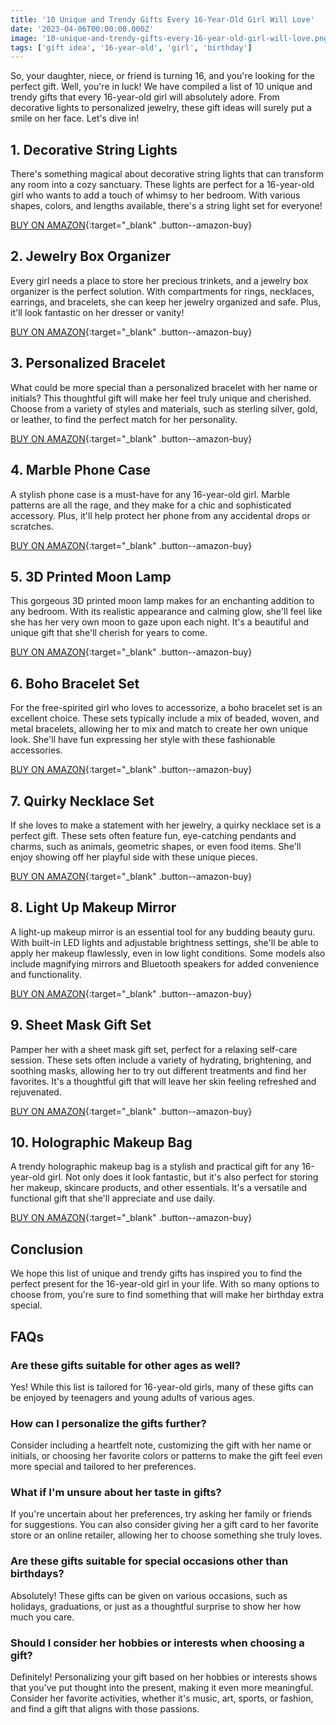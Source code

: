 ```yaml
---
title: '10 Unique and Trendy Gifts Every 16-Year-Old Girl Will Love'
date: '2023-04-06T00:00:00.000Z'
image: '10-unique-and-trendy-gifts-every-16-year-old-girl-will-love.png'
tags: ['gift idea', '16-year-old', 'girl', 'birthday']
---
```


So, your daughter, niece, or friend is turning 16, and you're looking for the perfect gift. Well, you're in luck! We have compiled a list of 10 unique and trendy gifts that every 16-year-old girl will absolutely adore. From decorative lights to personalized jewelry, these gift ideas will surely put a smile on her face. Let's dive in!

## 1. Decorative String Lights

There's something magical about decorative string lights that can transform any room into a cozy sanctuary. These lights are perfect for a 16-year-old girl who wants to add a touch of whimsy to her bedroom. With various shapes, colors, and lengths available, there's a string light set for everyone!

[BUY ON AMAZON](https://www.amazon.com/s?k=Decorative+String+Lights&tag=giftyland05-20){:target="\_blank" .button--amazon-buy}

## 2. Jewelry Box Organizer

Every girl needs a place to store her precious trinkets, and a jewelry box organizer is the perfect solution. With compartments for rings, necklaces, earrings, and bracelets, she can keep her jewelry organized and safe. Plus, it'll look fantastic on her dresser or vanity!

[BUY ON AMAZON](https://www.amazon.com/s?k=Jewelry+Box+Organizert&tag=giftyland05-20){:target="\_blank" .button--amazon-buy}

## 3. Personalized Bracelet

What could be more special than a personalized bracelet with her name or initials? This thoughtful gift will make her feel truly unique and cherished. Choose from a variety of styles and materials, such as sterling silver, gold, or leather, to find the perfect match for her personality.

[BUY ON AMAZON](https://www.amazon.com/s?k=Personalized+Bracelet&tag=giftyland05-20){:target="\_blank" .button--amazon-buy}

## 4. Marble Phone Case

A stylish phone case is a must-have for any 16-year-old girl. Marble patterns are all the rage, and they make for a chic and sophisticated accessory. Plus, it'll help protect her phone from any accidental drops or scratches.

[BUY ON AMAZON](https://www.amazon.com/s?k=Marble+Phone+Case&tag=giftyland05-20){:target="\_blank" .button--amazon-buy}

## 5. 3D Printed Moon Lamp

This gorgeous 3D printed moon lamp makes for an enchanting addition to any bedroom. With its realistic appearance and calming glow, she'll feel like she has her very own moon to gaze upon each night. It's a beautiful and unique gift that she'll cherish for years to come.

[BUY ON AMAZON](https://www.amazon.com/s?k=Essential+Oil+Diffuser&tag=giftyland05-20){:target="\_blank" .button--amazon-buy}

## 6. Boho Bracelet Set

For the free-spirited girl who loves to accessorize, a boho bracelet set is an excellent choice. These sets typically include a mix of beaded, woven, and metal bracelets, allowing her to mix and match to create her own unique look. She'll have fun expressing her style with these fashionable accessories.

[BUY ON AMAZON](https://www.amazon.com/s?k=Boho+Bracelet+Set&tag=giftyland05-20){:target="\_blank" .button--amazon-buy}

## 7. Quirky Necklace Set

If she loves to make a statement with her jewelry, a quirky necklace set is a perfect gift. These sets often feature fun, eye-catching pendants and charms, such as animals, geometric shapes, or even food items. She'll enjoy showing off her playful side with these unique pieces.

[BUY ON AMAZON](https://www.amazon.com/s?k=Quirky+Necklace+Set&tag=giftyland05-20){:target="\_blank" .button--amazon-buy}

## 8. Light Up Makeup Mirror

A light-up makeup mirror is an essential tool for any budding beauty guru. With built-in LED lights and adjustable brightness settings, she'll be able to apply her makeup flawlessly, even in low light conditions. Some models also include magnifying mirrors and Bluetooth speakers for added convenience and functionality.

[BUY ON AMAZON](https://www.amazon.com/s?k=Light+Up+Makeup+Mirror&tag=giftyland05-20){:target="\_blank" .button--amazon-buy}

## 9. Sheet Mask Gift Set

Pamper her with a sheet mask gift set, perfect for a relaxing self-care session. These sets often include a variety of hydrating, brightening, and soothing masks, allowing her to try out different treatments and find her favorites. It's a thoughtful gift that will leave her skin feeling refreshed and rejuvenated.

[BUY ON AMAZON](https://www.amazon.com/s?k=Sheet+Mask+Gift+Set&tag=giftyland05-20){:target="\_blank" .button--amazon-buy}

## 10. Holographic Makeup Bag

A trendy holographic makeup bag is a stylish and practical gift for any 16-year-old girl. Not only does it look fantastic, but it's also perfect for storing her makeup, skincare products, and other essentials. It's a versatile and functional gift that she'll appreciate and use daily.

[BUY ON AMAZON](https://www.amazon.com/s?k=Holographic+Makeup+Bag&tag=giftyland05-20){:target="\_blank" .button--amazon-buy}

## Conclusion

We hope this list of unique and trendy gifts has inspired you to find the perfect present for the 16-year-old girl in your life. With so many options to choose from, you're sure to find something that will make her birthday extra special.

## FAQs

### Are these gifts suitable for other ages as well?

Yes! While this list is tailored for 16-year-old girls, many of these gifts can be enjoyed by teenagers and young adults of various ages.

### How can I personalize the gifts further?

Consider including a heartfelt note, customizing the gift with her name or initials, or choosing her favorite colors or patterns to make the gift feel even more special and tailored to her preferences.

### What if I'm unsure about her taste in gifts?

If you're uncertain about her preferences, try asking her family or friends for suggestions. You can also consider giving her a gift card to her favorite store or an online retailer, allowing her to choose something she truly loves.

### Are these gifts suitable for special occasions other than birthdays?

Absolutely! These gifts can be given on various occasions, such as holidays, graduations, or just as a thoughtful surprise to show her how much you care.

### Should I consider her hobbies or interests when choosing a gift?

Definitely! Personalizing your gift based on her hobbies or interests shows that you've put thought into the present, making it even more meaningful. Consider her favorite activities, whether it's music, art, sports, or fashion, and find a gift that aligns with those passions.
